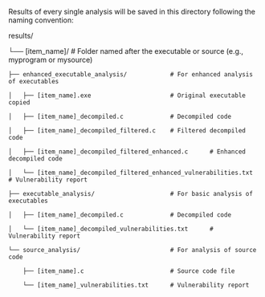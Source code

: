 Results of every single analysis will be saved in this directory following the naming convention:

results/

└── [item_name]/                                 # Folder named after the executable or source (e.g., myprogram or mysource)

    ├── enhanced_executable_analysis/            # For enhanced analysis of executables

    │   ├── [item_name].exe                      # Original executable copied

    │   ├── [item_name]_decompiled.c             # Decompiled code

    │   ├── [item_name]_decompiled_filtered.c    # Filtered decompiled code

    │   ├── [item_name]_decompiled_filtered_enhanced.c      # Enhanced decompiled code

    │   └── [item_name]_decompiled_filtered_enhanced_vulnerabilities.txt  # Vulnerability report

    ├── executable_analysis/                     # For basic analysis of executables

    │   ├── [item_name]_decompiled.c             # Decompiled code

    │   └── [item_name]_decompiled_vulnerabilities.txt      # Vulnerability report

    └── source_analysis/                         # For analysis of source code
    
        ├── [item_name].c                        # Source code file

        └── [item_name]_vulnerabilities.txt      # Vulnerability report
